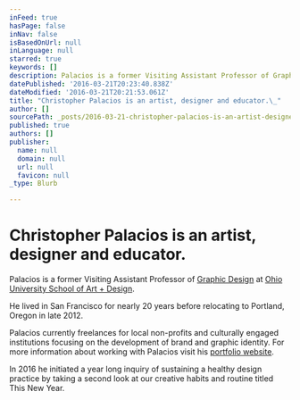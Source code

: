 ```yaml
---
inFeed: true
hasPage: false
inNav: false
isBasedOnUrl: null
inLanguage: null
starred: true
keywords: []
description: Palacios is a former Visiting Assistant Professor of Graphic Design at Ohio University School of Art + Design.
datePublished: '2016-03-21T20:23:40.838Z'
dateModified: '2016-03-21T20:21:53.061Z'
title: "Christopher Palacios is an artist, designer and educator.\_"
author: []
sourcePath: _posts/2016-03-21-christopher-palacios-is-an-artist-designer-and-educator.md
published: true
authors: []
publisher:
  name: null
  domain: null
  url: null
  favicon: null
_type: Blurb

---
```

# Christopher Palacios is an artist, designer and educator. 

Palacios is a former Visiting Assistant Professor of [Graphic Design][0] at [Ohio University School of Art + Design][1].

He lived in San Francisco for nearly 20 years before relocating to Portland, Oregon in late 2012\. 

Palacios currently freelances for local non-profits and culturally engaged institutions focusing on the development of brand and graphic identity. For more information about working with Palacios visit his [portfolio website][2].

In 2016 he initiated a year long inquiry of sustaining a healthy design practice by taking a second look at our creative habits and routine titled This New Year.

[0]: https://www.ohio.edu/finearts/art/academics/programs/graphic-design.cfm
[1]: https://www.ohio.edu/finearts/art/index.cfm
[2]: http://clearcreative.com/